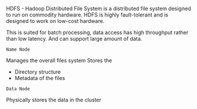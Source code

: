 HDFS - Hadoop Distributed File System is a distributed file system designed to run on commodity hardware. HDFS is highly fault-tolerant and is designed to work on low-cost hardware. 

This is suited for batch processing, data access has high throughput rather than low latency. And can support large amount of data.

`Name Node`

Manages the overall files system
Stores the 
- Directory structure
- Metadata of the files

`Data Node`

Physically stores the data in the cluster
